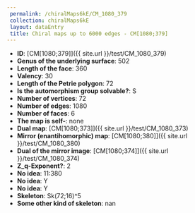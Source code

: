 ```yaml
--- 
 permalink: /chiralMaps6kE/CM_1080_379 
 collection: chiralMaps6kE
 layout: dataEntry
 title: Chiral maps up to 6000 edges - CM[1080;379]
---
```


- **ID**: [CM[1080;379]]({{ site.url }}/test/CM_1080_379)
- **Genus of the underlying surface**: 502
- **Length of the face**: 360
- **Valency**: 30
- **Length of the Petrie polygon**: 72
- **Is the automorphism group solvable?**: S
- **Number of vertices**: 72
- **Number of edges**: 1080
- **Number of faces**: 6
- **The map is self-**: none
- **Dual map**: [CM[1080;373]]({{ site.url }}/test/CM_1080_373)
- **Mirror (enantihomorphic) map**: [CM[1080;380]]({{ site.url }}/test/CM_1080_380)
- **Dual of the mirror image**: [CM[1080;374]]({{ site.url }}/test/CM_1080_374)
- **Z_q-Exponent?**: 2
- **No idea**:  11:380
- **No idea**: Y
- **No idea**: Y
- **Skeleton**: Sk(72;16)^5
- **Some other kind of skeleton**: nan
